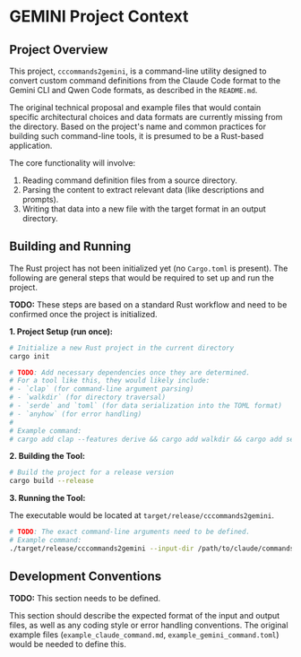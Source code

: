 # GEMINI Project Context

## Project Overview

This project, `cccommands2gemini`, is a command-line utility designed to convert custom command definitions from the Claude Code format to the Gemini CLI and Qwen Code formats, as described in the `README.md`.

The original technical proposal and example files that would contain specific architectural choices and data formats are currently missing from the directory. Based on the project's name and common practices for building such command-line tools, it is presumed to be a Rust-based application.

The core functionality will involve:
1.  Reading command definition files from a source directory.
2.  Parsing the content to extract relevant data (like descriptions and prompts).
3.  Writing that data into a new file with the target format in an output directory.

## Building and Running

The Rust project has not been initialized yet (no `Cargo.toml` is present). The following are general steps that would be required to set up and run the project.

**TODO:** These steps are based on a standard Rust workflow and need to be confirmed once the project is initialized.

**1. Project Setup (run once):**

```bash
# Initialize a new Rust project in the current directory
cargo init

# TODO: Add necessary dependencies once they are determined.
# For a tool like this, they would likely include:
# - `clap` (for command-line argument parsing)
# - `walkdir` (for directory traversal)
# - `serde` and `toml` (for data serialization into the TOML format)
# - `anyhow` (for error handling)
#
# Example command:
# cargo add clap --features derive && cargo add walkdir && cargo add serde --features derive && cargo add toml && cargo add anyhow
```

**2. Building the Tool:**

```bash
# Build the project for a release version
cargo build --release
```

**3. Running the Tool:**

The executable would be located at `target/release/cccommands2gemini`.

```bash
# TODO: The exact command-line arguments need to be defined.
# Example command:
./target/release/cccommands2gemini --input-dir /path/to/claude/commands --output-dir /path/to/gemini/commands
```

## Development Conventions

**TODO:** This section needs to be defined.

This section should describe the expected format of the input and output files, as well as any coding style or error handling conventions. The original example files (`example_claude_command.md`, `example_gemini_command.toml`) would be needed to define this.
